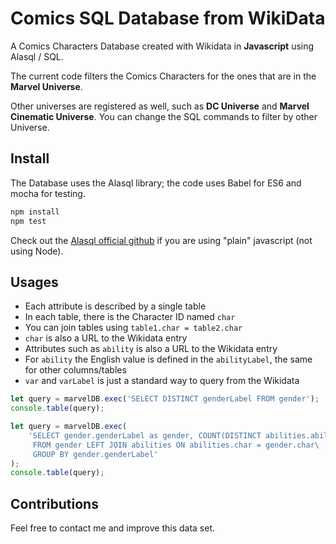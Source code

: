 # Comics SQL Database from WikiData

A Comics Characters Database created with Wikidata in **Javascript** using Alasql / SQL.

The current code filters the Comics Characters for the ones that are in the **Marvel Universe**.

Other universes are registered as well, such as **DC Universe** and **Marvel Cinematic Universe**.
You can change the SQL commands to filter by other Universe.


## Install

The Database uses the Alasql library; the code uses Babel for ES6 and mocha for testing.

```bash
npm install
npm test 
```

Check out the [Alasql official github](https://github.com/agershun/alasql) if you are using "plain" javascript (not using Node).

## Usages

- Each attribute is described by a single table
- In each table, there is the Character ID named `char`
- You can join tables using `table1.char = table2.char`
- `char` is also a URL to the Wikidata entry
- Attributes such as `ability` is also a URL to the Wikidata entry
- For `ability` the English value is defined in the `abilityLabel`, the same for other columns/tables
- `var` and `varLabel` is just a standard way to query from the Wikidata

```javascript
let query = marvelDB.exec('SELECT DISTINCT genderLabel FROM gender');
console.table(query);
```

```javascript
let query = marvelDB.exec(
    'SELECT gender.genderLabel as gender, COUNT(DISTINCT abilities.abilityLabel) as abilities\
     FROM gender LEFT JOIN abilities ON abilities.char = gender.char\
     GROUP BY gender.genderLabel'
);
console.table(query);
```


## Contributions

Feel free to contact me and improve this data set.